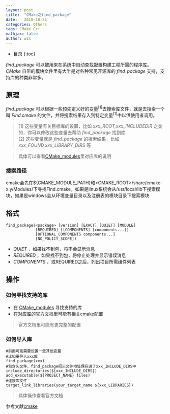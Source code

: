 ```yaml
---
layout: post
title:  "CMake之find_package"
date:   2018-10-31
categories: Others
tags: CMake C++
mathjax: false
author: wzx
---
```


- 目录
{:toc}

*find_package* 可以被用来在系统中自动查找配置构建工程所需的程序库。*CMake* 自带的模块文件里有大半是对各种常见开源库的 *find_package* 支持，支持库的种类非常多。





## 原理
*find_package* 可以根据一些预先定义好的变量<sup>[1]</sup>去搜索库文件，就是去搜索一个叫 *Find<package>.cmake* 的文件，并将搜索结果存入到特定变量<sup>[1]</sup>中以供使用者调用。
> [1] 这些变量有关目标库的设置，比如 *xxx_ROOT,xxx_INCLUDEDIR* 之类的，你可以修改这些变量去帮助 *find_package* 找到库  
> [2] 这些变量就是 *find_package* 的搜索结果，比如 *xxx_FOUND,xxx_LIBRARY_DIRS* 等  

> 具体可以查看[CMake_modules](https://cmake.org/cmake/help/git-master/manual/cmake-modules.7.html#find-modules)里对应库的说明

### 搜索路径
cmake会先在${CMAKE_MODULE_PATH}和<CMAKE_ROOT>/share/cmake-x.y/Modules/下寻找Find<name>.cmake，如果是linux系统会从/usr/local/lib下搜索模块，如果是windows会从环境变量目录以及注册表的模块目录下搜索模块

## 格式
```
find_package(<package> [version] [EXACT] [QUIET] [MODULE]
             [REQUIRED] [[COMPONENTS] [components...]]
             [OPTIONAL_COMPONENTS components...]
             [NO_POLICY_SCOPE])
```
* *QUIET* ，如果找不到包，将不会显示消息
* *REQUIRED* ，如果找不到包，将停止处理并显示错误消息
* *COMPONENTS* ，或REQUIRED之后，列出项目所需组件列表

## 操作

### 如何寻找支持的库
* 在 [CMake_modules](https://cmake.org/cmake/help/v3.8/manual/cmake-modules.7.html#all-modules) 寻找支持的库
* 在对应库的官方文档里可能有相关cmake配置

> 官方文档里可能有更完整的配置

### 如何导入库
```
#前面可能需要设置一些其他变量
#比如要导入xxx库
find_package(xxx)
#包含头文件，find_package把头文件地址保存进了xxx_INCLUDE_DIRS中
include_directories(${xxx_INCLUDE_DIRS})
add_executable(${PROJECT_NAME} files)
#连接库文件
target_link_libraries(your_target_name ${xxx_LIBRARIES})
```
> 具体操作查看官方文档  

参考文献[cmake](https://cmake.org/cmake/help/v3.0/command/find_package.html)
